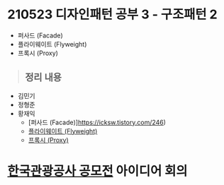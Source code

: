 # 210523 디자인패턴 공부 3 - 구조패턴 2

- 퍼사드 (Facade)
- 플라이웨이트 (Flyweight)
- 프록시 (Proxy)

> ## 정리 내용
- 김민기
- 정형준
- 황재익
  - [퍼사드 (Facade)]https://icksw.tistory.com/246)
  - [플라이웨이트 (Flyweight)](https://icksw.tistory.com/247)
  - [프록시 (Proxy)](https://icksw.tistory.com/248)

# [한국관광공사 공모전](https://www.2021tourapi.com/sub04.php) 아이디어 회의

